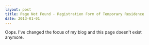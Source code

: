 ```yaml
---
layout: post
title: Page Not Found - Registration Form of Temporary Residence
date: 2013-01-01
---
```


Oops. I've changed the focus of my blog and this page doesn't exist anymore.